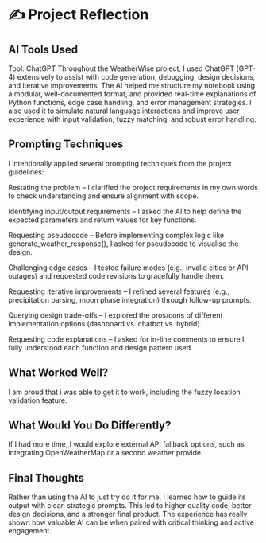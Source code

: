 # ✍️ Project Reflection

## AI Tools Used
Tool: ChatGPT
Throughout the WeatherWise project, I used ChatGPT (GPT-4) extensively to assist with code generation, debugging, design decisions, and iterative improvements. The AI helped me structure my notebook using a modular, well-documented format, and provided real-time explanations of Python functions, edge case handling, and error management strategies. I also used it to simulate natural language interactions and improve user experience with input validation, fuzzy matching, and robust error handling.

## Prompting Techniques
I intentionally applied several prompting techniques from the project guidelines:

Restating the problem – I clarified the project requirements in my own words to check understanding and ensure alignment with scope.

Identifying input/output requirements – I asked the AI to help define the expected parameters and return values for key functions.

Requesting pseudocode – Before implementing complex logic like generate_weather_response(), I asked for pseudocode to visualise the design.

Challenging edge cases – I tested failure modes (e.g., invalid cities or API outages) and requested code revisions to gracefully handle them.

Requesting iterative improvements – I refined several features (e.g., precipitation parsing, moon phase integration) through follow-up prompts.

Querying design trade-offs – I explored the pros/cons of different implementation options (dashboard vs. chatbot vs. hybrid).

Requesting code explanations – I asked for in-line comments to ensure I fully understood each function and design pattern used.

## What Worked Well?
I am proud that i was able to get it to work, including the fuzzy location validation feature.

## What Would You Do Differently?
If I had more time, I would explore external API fallback options, such as integrating OpenWeatherMap or a second weather provide

## Final Thoughts
Rather than using the AI to just try do it for me, I learned how to guide its output with clear, strategic prompts. This led to higher quality code, better design decisions, and a stronger final product. The experience has really shown how valuable AI can be when paired with critical thinking and active engagement.
